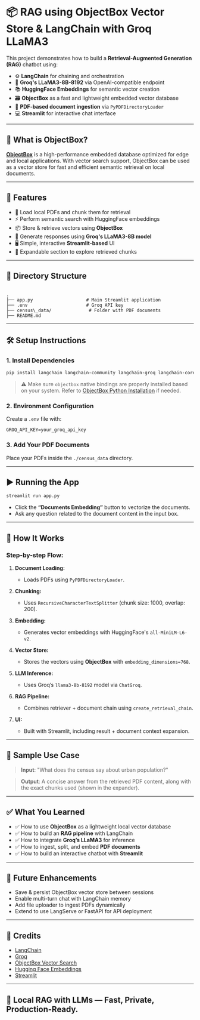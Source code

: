 # 📦 RAG using ObjectBox Vector Store & LangChain with Groq LLaMA3

This project demonstrates how to build a **Retrieval-Augmented Generation (RAG)** chatbot using:

- ⚙️ **LangChain** for chaining and orchestration
- 🧠 **Groq's LLaMA3-8B-8192** via OpenAI-compatible endpoint
- 📚 **HuggingFace Embeddings** for semantic vector creation
- 🗃️ **ObjectBox** as a fast and lightweight embedded vector database
- 📄 **PDF-based document ingestion** via `PyPDFDirectoryLoader`
- 💻 **Streamlit** for interactive chat interface

---

## 🔧 What is ObjectBox?

[**ObjectBox**](https://objectbox.io/) is a high-performance embedded database optimized for edge and local applications. With vector search support, ObjectBox can be used as a vector store for fast and efficient semantic retrieval on local documents.

---

## 🚀 Features

- 📁 Load local PDFs and chunk them for retrieval
- ⚡ Perform semantic search with HuggingFace embeddings
- 📦 Store & retrieve vectors using **ObjectBox**
- 🤖 Generate responses using **Groq's LLaMA3-8B model**
- 🖥️ Simple, interactive **Streamlit-based** UI
- 🧪 Expandable section to explore retrieved chunks

---

## 📁 Directory Structure

```

.
├── app.py                    # Main Streamlit application
├── .env                      # Groq API key
├── census\_data/              # Folder with PDF documents
├── README.md

````

---

## 🛠️ Setup Instructions

### 1. Install Dependencies

```bash
pip install langchain langchain-community langchain-groq langchain-core streamlit python-dotenv sentence-transformers objectbox
````

> ⚠️ Make sure `objectbox` native bindings are properly installed based on your system. Refer to [ObjectBox Python Installation](https://github.com/objectbox/objectbox-python) if needed.

### 2. Environment Configuration

Create a `.env` file with:

```env
GROQ_API_KEY=your_groq_api_key
```

### 3. Add Your PDF Documents

Place your PDFs inside the `./census_data` directory.

---

## ▶️ Running the App

```bash
streamlit run app.py
```

* Click the **“Documents Embedding”** button to vectorize the documents.
* Ask any question related to the document content in the input box.

---

## 🧠 How It Works

### Step-by-step Flow:

1. **Document Loading:**

   * Loads PDFs using `PyPDFDirectoryLoader`.

2. **Chunking:**

   * Uses `RecursiveCharacterTextSplitter` (chunk size: 1000, overlap: 200).

3. **Embedding:**

   * Generates vector embeddings with HuggingFace's `all-MiniLM-L6-v2`.

4. **Vector Store:**

   * Stores the vectors using **ObjectBox** with `embedding_dimensions=768`.

5. **LLM Inference:**

   * Uses Groq’s `llama3-8b-8192` model via `ChatGroq`.

6. **RAG Pipeline:**

   * Combines retriever + document chain using `create_retrieval_chain`.

7. **UI:**

   * Built with Streamlit, including result + document context expansion.

---

## 💬 Sample Use Case

> **Input**: "What does the census say about urban population?"

> **Output**: A concise answer from the retrieved PDF content, along with the exact chunks used (shown in the expander).

---

## ✅ What You Learned

* ✅ How to use **ObjectBox** as a lightweight local vector database
* ✅ How to build an **RAG pipeline** with LangChain
* ✅ How to integrate **Groq’s LLaMA3** for inference
* ✅ How to ingest, split, and embed **PDF documents**
* ✅ How to build an interactive chatbot with **Streamlit**

---

## 🧩 Future Enhancements

* Save & persist ObjectBox vector store between sessions
* Enable multi-turn chat with LangChain memory
* Add file uploader to ingest PDFs dynamically
* Extend to use LangServe or FastAPI for API deployment

---

## 🙌 Credits

* [LangChain](https://www.langchain.com/)
* [Groq](https://console.groq.com/)
* [ObjectBox Vector Search](https://objectbox.io/vector-search/)
* [Hugging Face Embeddings](https://huggingface.co/sentence-transformers/all-MiniLM-L6-v2)
* [Streamlit](https://streamlit.io/)

---

## 🚀 Local RAG with LLMs — Fast, Private, Production-Ready.
